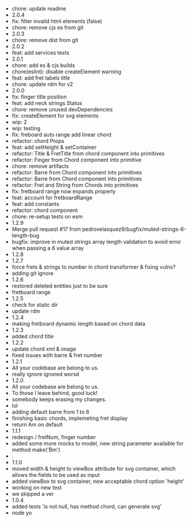 - chore: update readme
- 2.0.4
- fix: filter invalid html elements (false)
- chore: remove cjs es from git
- 2.0.3
- chore: remove dist from git
- 2.0.2
- feat: add services tests
- 2.0.1
- chore: add es & cjs builds
- chore(eslint): disable createElement warning
- feat: add fret labels title
- chore: update rdm for v2
- 2.0.0
- fix: finger title position
- feat: add neck strings Status
- chore: remove unused devDependencies
- fix: createElement for svg elements
- wip: 2
- wip: testing
- fix: freboard auto range add linear chord
- refactor: chord Props
- feat: add setHeight & setContainer
- refactor: Title & FretTitle from chord component into primitives
- refactor: Finger from Chord component into primitive
- chore: remove artifacts
- refactor: Barre from Chord component into primitives
- refactor: Barre from Chord component into primitives
- refactor: Fret and String from Chords into primitives
- fix: fretboard range now expands properly
- feat: account for fretboardRange
- feat: add constants
- refactor: chord component
- chore: re-setup tests on esm
- 1.2.9
- Merge pull request #17 from pedrovelasquez9/bugfix/muted-strings-6-length-bug
- bugfix: improve in muted strings array length validation to avoid error when passing a 6 value array
- 1.2.8
- 1.2.7
- force frets & strings to number in chord transformer & fixing vulns?
- adding git ignore
- 1.2.6
- restored deleted entities just to be sure
- fretboard range
- 1.2.5
- check for static dir
- update rdm
- 1.2.4
- making fretboard dynamic length based on chord data
- 1.2.3
- added chord title
- 1.2.2
- update chord xml & image
- fixed issues with barre & fret number
- 1.2.1
- All your codebase are belong to us.
- really ignore ignored worsd
- 1.2.0
- All your codebase are belong to us.
- To those I leave behind, good luck!
- somebody keeps erasing my changes.
- lol
- adding default barre from 1 to 6
- finishing basic chords, implemeting fret display
- return Am on default
- 1.1.1
- redesign / fretNum, finger number
- added some more mocks to model, new string parameter available for method make('Bm')
- .
- 1.1.0
- moved width & height to viewBox attribute for svg container, which allows the fields to be used as input
- added viewBox to svg container, new acceptable chord option 'height'
- working on new test
- we skipped a ver
- 1.0.4
- added tests 'is not null, has method chord, can generate svg'
- node yo
